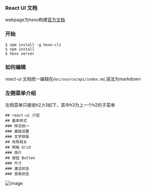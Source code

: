 ### React UI 文档

webpage为hexo构建[官方文档](https://hexo.io/)

### 开始
```
$ npm install -g hexo-cli
$ npm install
$ hexo server
```

### 如何编辑
react-ui 文档统一编辑在`doc/source/api/index.md`,语法为markdown

### 左侧菜单介绍
左侧菜单只接收h2,h3如下，其中h3为上一个h2的子菜单
```
## react-ui 介绍
## 基本样式
### 样式统一
### 基础设置
### 文字排版
## 布局相关
## 网格 Grid
### 简介
## 按钮 Button
### 尺寸
### 激活状态
### 禁用状态
```
![image](https://cloud.githubusercontent.com/assets/9276376/17209112/02911be4-54ee-11e6-9412-e9d92be2feda.png)

